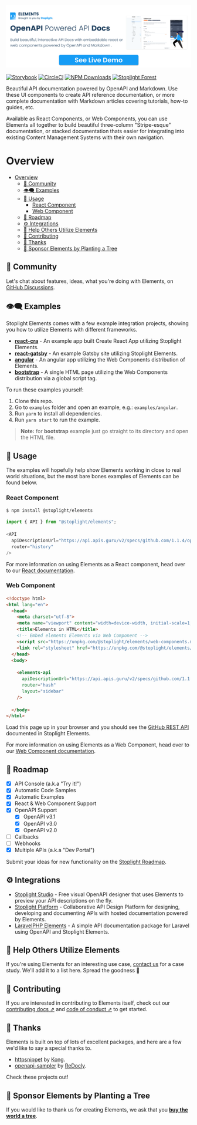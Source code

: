 [![Elements - OpenAPI Powered API Documentation](docs/images/readme-header.svg)][elements_landing_page]

[![Storybook](https://cdn.jsdelivr.net/gh/storybookjs/brand@master/badge/badge-storybook.svg)](https://stoplight-elements.netlify.app)
[![CircleCI][circle_ci_image]][circle_ci]
[![NPM Downloads][circle_ci_image]][npm]
[![Stoplight Forest](https://img.shields.io/ecologi/trees/stoplightinc)][stoplight_forest]

Beautiful API documentation powered by OpenAPI and Markdown. Use these UI components to create API reference documentation, or more complete documentation with Markdown articles covering tutorials, how-to guides, etc.

Available as React Components, or Web Components, you can use Elements all together to build beautiful three-column "Stripe-esque" documentation, or stacked documentation thats easier for integrating into existing Content Management Systems with their own navigation.

# Overview

- [Overview](#overview)
  - [📖 Community](#-community)
  - [👁️🗨 ️️Examples](#️-️️examples)
  - [🏁 Usage](#-usage)
    - [React Component](#react-component)
    - [Web Component](#web-component)
  - [🚧 Roadmap](#-roadmap)
  - [⚙️ Integrations](#️-integrations)
  - [🏁 Help Others Utilize Elements](#-help-others-utilize-elements)
  - [👏 Contributing](#-contributing)
  - [🎉 Thanks](#-thanks)
  - [🌲 Sponsor Elements by Planting a Tree](#-sponsor-elements-by-planting-a-tree)

## 📖 Community

Let's chat about features, ideas, what you're doing with Elements, on [GitHub Discussions](https://github.com/stoplightio/elements/discussions).

## 👁️🗨 ️️Examples

Stoplight Elements comes with a few example integration projects, showing you how to utilize Elements with different frameworks.
- **[react-cra](./examples/react-cra)** - An example app built Create React App utilizing Stoplight Elements.
- **[react-gatsby](./examples/react-gatsby)** - An example Gatsby site utilizing Stoplight Elements.
- **[angular](./examples/angular)** - An angular app utilizing the Web Components distribution of Elements.
- **[bootstrap](./examples/bootstrap)** - A single HTML page utilizing the Web Components distribution via a global script tag.

To run these examples yourself:
1. Clone this repo.
2. Go to `examples` folder and open an example, e.g.: `examples/angular`.
3. Run `yarn` to install all dependencies.
4. Run `yarn start` to run the example.

> **Note:** for **bootstrap** example just go straight to its directory and open the HTML file.

## 🏁 Usage

The examples will hopefully help show Elements working in close to real world situations, but the most bare bones examples of Elements can be found below.

### React Component

```bash
$ npm install @stoplight/elements
```

```js
import { API } from "@stoplight/elements";

<API
  apiDescriptionUrl="https://api.apis.guru/v2/specs/github.com/1.1.4/openapi.yaml"
  router="history"
/>
```

For more information on using Elements as a React component, head over to our [React documentation](docs/getting-started/elements/react.md).
### Web Component

```html
<!doctype html>
<html lang="en">
  <head>
    <meta charset="utf-8">
    <meta name="viewport" content="width=device-width, initial-scale=1, shrink-to-fit=no">
    <title>Elements in HTML</title>
    <!-- Embed elements Elements via Web Component -->
    <script src="https://unpkg.com/@stoplight/elements/web-components.min.js"></script>
    <link rel="stylesheet" href="https://unpkg.com/@stoplight/elements/styles.min.css">
  </head>
  <body>

    <elements-api
      apiDescriptionUrl="https://api.apis.guru/v2/specs/github.com/1.1.4/openapi.yaml"
      router="hash"
      layout="sidebar"
    />

  </body>
</html>
```

Load this page up in your browser and you should see the [GitHub REST API](https://docs.github.com/en/rest) documented in Stoplight Elements.

For more information on using Elements as a Web Component, head over to our [Web Component documentation](docs/getting-started/elements/html.md).

## 🚧 Roadmap

- [x] API Console (a.k.a "Try it!")
- [x] Automatic Code Samples
- [x] Automatic Examples
- [x] React & Web Component Support
- [x] OpenAPI Support
  - [x] OpenAPI v3.1
  - [x] OpenAPI v3.0
  - [x] OpenAPI v2.0
- [ ] Callbacks
- [ ] Webhooks
- [x] Multiple APIs (a.k.a "Dev Portal")

Submit your ideas for new functionality on the [Stoplight Roadmap](https://roadmap.stoplight.io/?utm_source=github&utm_medium=elements&utm_campaign=readme).

## ⚙️ Integrations

- [Stoplight Studio](https://stoplight.io/studio/?utm_source=github&utm_medium=elements&utm_campaign=readme) - Free visual OpenAPI designer that uses Elements to preview your API descriptions on the fly.
- [Stoplight Platform](https://stoplight.io/?utm_source=github&utm_medium=elements&utm_campaign=readme) - Collaborative API Design Platform for designing, developing and documenting APIs with hosted documentation powered by Elements.
- [LaravelPHP Elements](https://packagist.org/packages/juststeveking/laravel-stoplight-elements) - A simple API documentation package for Laravel using OpenAPI and Stoplight Elements.

## 🏁 Help Others Utilize Elements

If you're using Elements for an interesting use case, [contact us](mailto:growth@stoplight.io) for a case study. We'll add it to a list here. Spread the goodness 🎉

## 👏 Contributing

If you are interested in contributing to Elements itself, check out our [contributing docs ⇗][contributing] and [code of conduct ⇗][code_of_conduct] to get started.

## 🎉 Thanks

Elements is built on top of lots of excellent packages, and here are a few we'd like to say a special thanks to.

- [httpsnippet](https://www.npmjs.com/package/httpsnippet) by [Kong](https://github.com/Kong).
- [openapi-sampler](https://www.npmjs.com/package/openapi-sampler) by [ReDocly](https://redoc.ly/).

Check these projects out!

## 🌲 Sponsor Elements by Planting a Tree

If you would like to thank us for creating Elements, we ask that you [**buy the world a tree**][stoplight_forest].

[stoplight_forest]: https://ecologi.com/stoplightinc

[code_of_conduct]: CODE_OF_CONDUCT.md
[contributing]: CONTRIBUTING.md
[download-release]: https://github.com/stoplightio/elements/releases/latest
[elements_landing_page]: https://elements-demo.stoplight.io?utm_source=github&utm_medium=elements&utm_campaign=readme
[circle_ci]: https://circleci.com/gh/stoplightio/elements
[circle_ci_image]: https://img.shields.io/circleci/build/github/stoplightio/elements/main
[npm]: https://www.npmjs.com/package/@stoplight/elements
[npm_image]: https://img.shields.io/npm/dw/@stoplight/elements?color=blue
[stoplight_forest]: https://ecologi.com/stoplightinc

